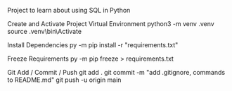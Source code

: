 Project to learn about using SQL in Python

Create and Activate Project Virtual Environment
python3 -m venv .venv
source .venv\bin\Activate

Install Dependencies
py -m pip install -r "requirements.txt"

Freeze Requirements
py -m pip freeze > requirements.txt

Git Add / Commit / Push
git add .
git commit -m "add .gitignore, commands to README.md"
git push -u origin main


